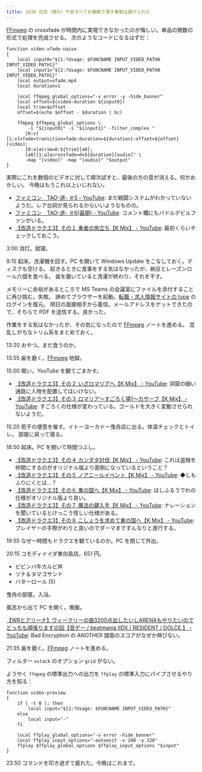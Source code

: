 ```yaml
---
title: 1030 日目（晴れ）午前すべてを睡眠で潰す事態は避けられた
---
```


[FFmpeg] の crossfade が時間内に実現できなかったのが悔しい。単品の関数の形式で処理を完成させる。
次のようなコードになるはずだ：

```shell
function video-xfade-naive
{
    local input0="${1:?Usage: $FUNCNAME INPUT_VIDEO_PATH0 INPUT_VIDEO_PATH1}"
    local input1="${2:?Usage: $FUNCNAME INPUT_VIDEO_PATH0 INPUT_VIDEO_PATH1}"
    local output=xfade.mp4
    local duration=1

    local ffmpeg_global_options="-v error -y -hide_banner"
    local offset=$(video-duration ${input0})
    local trim=$offset
    offset=$(echo $offset - $duration | bc)

    ffmpeg $ffmpeg_global_options \
        -i "${input0}" -i "${input1}" -filter_complex "
       [0:v][1:v]xfade=transition=fade:duration=${duration}:offset=${offset}[video];
       [0:a]atrim=0:${trim}[a0];
       [a0][1:a]acrossfade=d=${duration}[audio]" \
       -map "[video]" -map "[audio]" "$output"
}
```

実際にこれを数個のビデオに対して順次試すと、最後の方の音が消える。何かおかしい。
今晩はもうこれ以上いじれない。

* [ファミコン　TAO-道- ＃5 - YouTube](https://www.youtube.com/watch?v=ahGq2vKdE0c):
  まだ戦闘システムがわかっていないようだ。レア台詞が見られるからいいようなものの。
* [ファミコン　TAO-道- ＃6(最期) - YouTube](https://www.youtube.com/watch?v=nKNaTDP7FxU):
  コメント欄にもパドルデビルファンがいる。
* [【改造ドラクエ3】その１ 勇者の旅立ち【K Mix】 - YouTube](https://www.youtube.com/watch?v=3iCPpTeCtBk):
  最初くらいチェックしておこう。

3:00 消灯。就寝。

9:15 起床。洗濯機を回す。PC を開いて Windows Update をこなしておく。ディスクも空ける。
起きるときに食事をする気はなかったが、納豆とレーズンロール六個を食べる。
歯を磨いていると洗濯が終わり、それを干す。

メモリーに余裕があるところで MS Teams の会議室にファイルを添付することに再び挑む。失敗。
諦めてブラウザーを起動。[転職・求人情報サイトの type](https://type.jp/) のログインを復元。
明日の面接相手から着信。メールアドレスをゲットできたので、そちらで PDF を送信する。良かった。

作業をする気はなかったが、その気になったので [FFmpeg] ノートを進める。
混乱しがちなトリム系をまとめておく。

13:20 おやつ。まだ食うのか。

13:55 歯を磨く。[FFmpeg] 地獄。

15:00 眠い。YouTube を観てごまかす。

* [【改造ドラクエ3】その２ いざロマリアへ【K Mix】 - YouTube](https://www.youtube.com/watch?v=rRZeYrkeK0E):
  洞窟の細い通路に人物を配置してはいけない。
* [【改造ドラクエ3】その３ ロマリア〜すごろく場1〜カザーブ【K Mix】 - YouTube](https://www.youtube.com/watch?v=x0fn2kHO0EI):
  すごろくの仕様が変わっている。ゴールドを大きく変動させられないようだ。

15:20 若干の便意を催す。イトーヨーカドー曳舟店に出る。体温チェックとトイレ。
部屋に戻って寝る。

18:50 起床。PC を開いて時間つぶし。

* [【改造ドラクエ3】その４ カンダタ討伐【K Mix】 - YouTube](https://www.youtube.com/watch?v=KjdQT55-A7M):
  これは盗賊を仲間にするのがオリジナル版より面倒になっているということ？
* [【改造ドラクエ3】その５ ノアニールイベント【K Mix】 - YouTube](https://www.youtube.com/watch?v=XUrbQF74qo0):
  ◆しもふりにくとは…？
* [【改造ドラクエ3】その６ 東の国へ【K Mix】 - YouTube](https://www.youtube.com/watch?v=88EYrT4XhVY):
  ほしふるうでわの仕様がオリジナル版より良い。
* [【改造ドラクエ3】その７ 魔法の鍵入手【K Mix】 - YouTube](https://www.youtube.com/watch?v=M_Kcd6nScCE):
  ナレーションを聞いているとけっこう怪しい仕様がある。
* [【改造ドラクエ3】その８ こしょうを求めて東の国へ【K Mix】 - YouTube](https://www.youtube.com/watch?v=DbKWO4LkkaI):
 プレイヤーの手際がわりと良いのでダーマまですんなりと進行する。

19:55 なぜ一時間もドラクエを観ているのか。PC を閉じて外出。

20:15 コモディイイダ東向島店。651 円。

* ビビンバ牛カルビ丼
* ツナ＆タマゴサンド
* バターロール (5)

曳舟の部屋。入浴。

風呂から出て PC を開く。晩飯。

[【WRとアリーナ】ウィークリーの曲3200点出したいしARENAもやりたいのでどっちも頑張りますの回【音ゲー / beatmania IIDX / RESIDENT / DOLCE.】 - YouTube](https://www.youtube.com/watch?v=IlIQYTYwnVA):
Bad Encryption の ANOTHER 譜面のスコアがなぜか伸びない。

21:35 歯を磨く。[FFmpeg] ノートを進める。

フィルター `xstack` のオプション `grid` がない。

ようやく `ffmpeg` の標準出力への出力を `ffplay` の標準入力にパイプさせるやり方を知る：

```shell
function video-preview
{
    if [ -t 0 ]; then
        local input="${1:?Usage: $FUNCNAME INPUT_VIDEO_PATH}"
    else
        local input="-"
    fi

    local ffplay_global_options="-v error -hide_banner"
    local ffplay_input_options="-autoexit -x 240 -y 320"
    ffplay $ffplay_global_options $ffplay_input_options "$input"
}
```

23:50 コマンドを叩き過ぎて疲れた。今晩はこれまで。

[FFmpeg]: <https://ffmpeg.org/ffmpeg.html>
